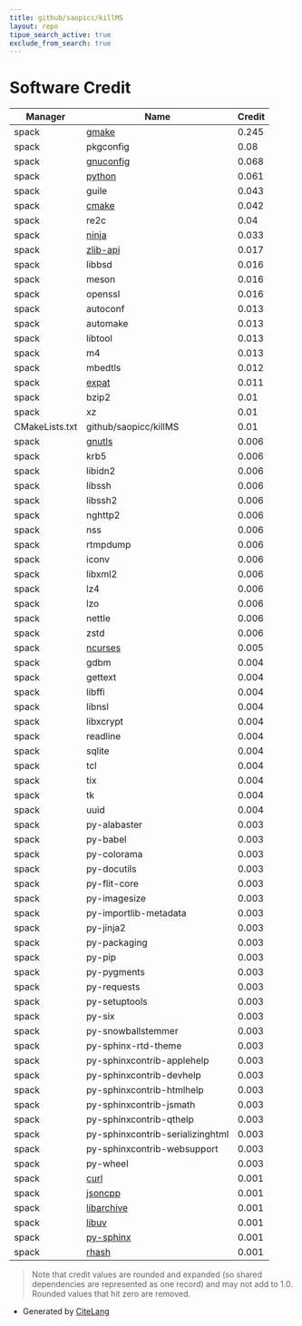 ```yaml
---
title: github/saopicc/killMS
layout: repo
tipue_search_active: true
exclude_from_search: true
---
```

# Software Credit

|Manager|Name|Credit|
|-------|----|------|
|spack|[gmake](https://www.gnu.org/software/make/)|0.245|
|spack|pkgconfig|0.08|
|spack|[gnuconfig](https://www.gnu.org/software/config/)|0.068|
|spack|[python](https://www.python.org/)|0.061|
|spack|guile|0.043|
|spack|[cmake](https://www.cmake.org)|0.042|
|spack|re2c|0.04|
|spack|[ninja](https://ninja-build.org/)|0.033|
|spack|[zlib-api](https://zlib.net)|0.017|
|spack|libbsd|0.016|
|spack|meson|0.016|
|spack|openssl|0.016|
|spack|autoconf|0.013|
|spack|automake|0.013|
|spack|libtool|0.013|
|spack|m4|0.013|
|spack|mbedtls|0.012|
|spack|[expat](https://libexpat.github.io/)|0.011|
|spack|bzip2|0.01|
|spack|xz|0.01|
|CMakeLists.txt|github/saopicc/killMS|0.01|
|spack|[gnutls](https://www.gnutls.org)|0.006|
|spack|krb5|0.006|
|spack|libidn2|0.006|
|spack|libssh|0.006|
|spack|libssh2|0.006|
|spack|nghttp2|0.006|
|spack|nss|0.006|
|spack|rtmpdump|0.006|
|spack|iconv|0.006|
|spack|libxml2|0.006|
|spack|lz4|0.006|
|spack|lzo|0.006|
|spack|nettle|0.006|
|spack|zstd|0.006|
|spack|[ncurses](https://invisible-island.net/ncurses/ncurses.html)|0.005|
|spack|gdbm|0.004|
|spack|gettext|0.004|
|spack|libffi|0.004|
|spack|libnsl|0.004|
|spack|libxcrypt|0.004|
|spack|readline|0.004|
|spack|sqlite|0.004|
|spack|tcl|0.004|
|spack|tix|0.004|
|spack|tk|0.004|
|spack|uuid|0.004|
|spack|py-alabaster|0.003|
|spack|py-babel|0.003|
|spack|py-colorama|0.003|
|spack|py-docutils|0.003|
|spack|py-flit-core|0.003|
|spack|py-imagesize|0.003|
|spack|py-importlib-metadata|0.003|
|spack|py-jinja2|0.003|
|spack|py-packaging|0.003|
|spack|py-pip|0.003|
|spack|py-pygments|0.003|
|spack|py-requests|0.003|
|spack|py-setuptools|0.003|
|spack|py-six|0.003|
|spack|py-snowballstemmer|0.003|
|spack|py-sphinx-rtd-theme|0.003|
|spack|py-sphinxcontrib-applehelp|0.003|
|spack|py-sphinxcontrib-devhelp|0.003|
|spack|py-sphinxcontrib-htmlhelp|0.003|
|spack|py-sphinxcontrib-jsmath|0.003|
|spack|py-sphinxcontrib-qthelp|0.003|
|spack|py-sphinxcontrib-serializinghtml|0.003|
|spack|py-sphinxcontrib-websupport|0.003|
|spack|py-wheel|0.003|
|spack|[curl](https://curl.se/)|0.001|
|spack|[jsoncpp](https://github.com/open-source-parsers/jsoncpp)|0.001|
|spack|[libarchive](https://www.libarchive.org)|0.001|
|spack|[libuv](https://libuv.org)|0.001|
|spack|[py-sphinx](https://www.sphinx-doc.org/en/master/)|0.001|
|spack|[rhash](https://sourceforge.net/projects/rhash/)|0.001|


> Note that credit values are rounded and expanded (so shared dependencies are represented as one record) and may not add to 1.0. Rounded values that hit zero are removed.


- Generated by [CiteLang](https://github.com/vsoch/citelang)
